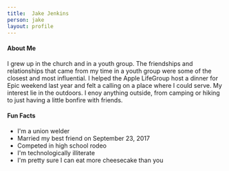 ```yaml
---
title:  Jake Jenkins
person: jake
layout: profile
---
```


#### About Me

I grew up in the church and in a youth group. The friendships and relationships that came from my time in a youth group were some of the closest and most influential. I helped the Apple LifeGroup host a dinner for Epic weekend last year and felt a calling on a place where I could serve.  My interest lie in the outdoors. I enoy anything outside, from camping or hiking to just having a little bonfire with friends.

#### Fun Facts

- I'm a union welder
- Married my best friend on September 23, 2017
- Competed in high school rodeo
- I'm technologically illiterate
- I'm pretty sure I can eat more cheesecake than you
